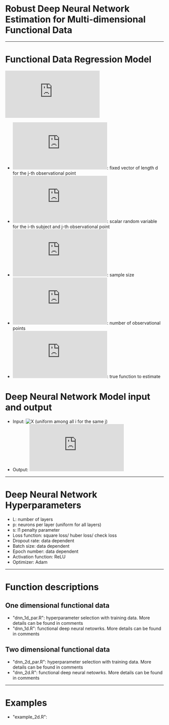 # Robust Deep Neural Network Estimation for Multi-dimensional Functional Data
------------------------------------------------

# Functional Data Regression Model
![model](https://latex.codecogs.com/gif.latex?Y_%7Bij%7D%20%3Df_0%5Cleft%28%5Cmathbf%7BX%7D_j%5Cright%29%20&plus;%20%5Cepsilon_%7Bi%7D%5Cleft%28%5Cmathbf%7BX%7D_j%5Cright%29%2C%20%7E%7Ei%20%3D%201%2C%202%2C%20%5Cldots%2C%20n%2C%20j%20%3D%201%2C%202%2C%20%5Cldots%2C%20N)
- ![X](https://latex.codecogs.com/gif.latex?%5Cmathbf%7BX%7D_%7Bj%7D%5Cin%20%5Cmathbf%7BR%7D%5Ed): fixed vector of length d for the j-th observational point
- ![Y](https://latex.codecogs.com/gif.latex?Y_%7Bij%7D): scalar random variable for the i-th subject and j-th observational point
- ![n](https://latex.codecogs.com/gif.latex?n): sample size
- ![N](https://latex.codecogs.com/gif.latex?N): number of observational points
- ![f](https://latex.codecogs.com/gif.latex?f_0%3A%20%5Cmathbb%7BR%7D%5Ed%20%5Crightarrow%20%5Cmathbb%7BR%7D): true function to estimate

# Deep Neural Network Model input and output
- Input: ![X](![image](https://user-images.githubusercontent.com/78890608/157989298-e213699b-a8bd-4857-b749-848af8f86add.png)) (uniform among all i for the same j)
- Output: ![Y](https://latex.codecogs.com/gif.latex?Y_%7Bij%7D)
-------------------------------------------------------------

# Deep Neural Network Hyperparameters 
- L: number of layers 
- p: neurons per layer (uniform for all layers)
- s: l1 penalty parameter
- Loss function: square loss/ huber loss/ check loss
- Dropout rate: data dependent
- Batch size: data dependent
- Epoch number: data dependent
- Activation function: ReLU
- Optimizer: Adam 
-------------------------------------------------------------

# Function descriptions
## One dimensional functional data
- "dnn_1d_par.R": hyperparameter selection with training data. More details can be found in comments
- "dnn_1d.R": functional deep neural netowrks. More details can be found in comments 
## Two dimensional functional data
- "dnn_2d_par.R": hyperparameter selection with training data. More details can be found in comments
- "dnn_2d.R": functional deep neural netowrks. More details can be found in comments 
-------------------------------------------------------------

# Examples
- "example_2d.R": 
